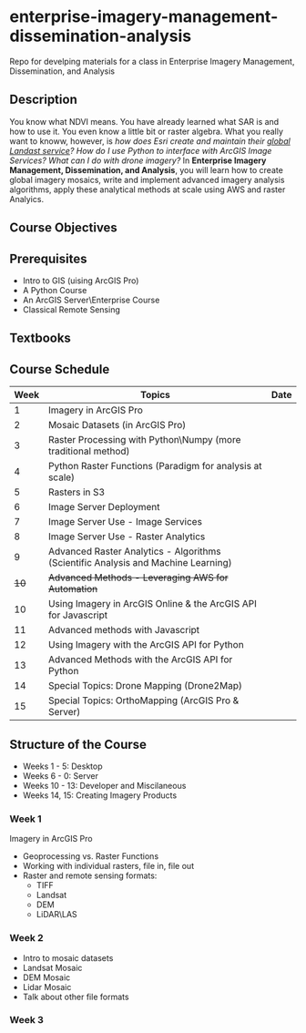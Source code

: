 # enterprise-imagery-management-dissemination-analysis
Repo for develping materials for a class in Enterprise Imagery Management, Dissemination, and Analysis

## Description
You know what NDVI means. You have already learned what SAR is and how to use it. You even know a little bit or raster algebra. What you really want to knoww, however, is *how does Esri create and maintain their [global Landast service](https://aws.amazon.com/earth/)?*  *How do I use Python to interface with ArcGIS Image Services?* *What can I do with drone imagery?*  In **Enterprise Imagery Management, Dissemination, and Analysis**, you will learn how to create global imagery mosaics, write and implement advanced imagery analysis algorithms, apply these analytical methods at scale using AWS and raster Analyics.

## Course Objectives

## Prerequisites
- Intro to GIS (uising ArcGIS Pro)
- A Python Course
- An ArcGIS Server\Enterprise Course
- Classical Remote Sensing

## Textbooks

## Course Schedule
| Week    | Topics | Date |
|---------|--------| ---- |
| 1    | Imagery in ArcGIS Pro|
| 2    | Mosaic Datasets (in ArcGIS Pro) |
| 3    | Raster Processing with Python\Numpy (more traditional method) |
| 4    | Python Raster Functions (Paradigm for analysis at scale) |
| 5    | Rasters in S3 |
| 6    | Image Server Deployment |
| 7    | Image Server Use - Image Services |
| 8    | Image Server Use - Raster Analytics |
| 9    | Advanced Raster Analytics - Algorithms (Scientific Analysis and Machine Learning) |
| ~~10~~   |~~Advanced Methods - Leveraging AWS for Automation~~ |
| 10   | Using Imagery in ArcGIS Online & the ArcGIS API for Javascript |
| 11   | Advanced methods with Javascript |
| 12   | Using Imagery with the ArcGIS API for Python |
| 13   |Advanced Methods with the ArcGIS API for Python |
| 14   | Special Topics: Drone Mapping (Drone2Map) |
| 15   | Special Topics: OrthoMapping (ArcGIS Pro & Server) |

## Structure of the Course
- Weeks 1 - 5: Desktop
- Weeks 6 - 0: Server
- Weeks 10 - 13: Developer and Miscilaneous
- Weeks 14, 15: Creating Imagery Products

### Week 1
Imagery in ArcGIS Pro
- Geoprocessing vs. Raster Functions
- Working with individual rasters, file in, file out
- Raster and remote sensing formats:
  - TIFF
  - Landsat
  - DEM
  - LiDAR\LAS
  
### Week 2
- Intro to mosaic datasets
- Landsat Mosaic
- DEM Mosaic
- Lidar Mosaic
- Talk about other file formats

### Week 3
